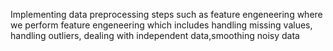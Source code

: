 Implementing data preprocessing steps such as feature engeneering where we perform feature engeneering which includes handling missing values, handling outliers, dealing with independent data,smoothing noisy data
